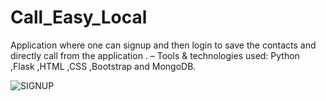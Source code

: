 # Call_Easy_Local
Application where one can signup and then login to save the contacts and directly call from the application .
– Tools & technologies used: Python ,Flask ,HTML ,CSS ,Bootstrap and MongoDB.

![SIGNUP](https://github.com/Sagnik02/Call_Easy_Local/assets/108208974/8260ee49-231f-469d-8b33-dfccc8fd0e08)
